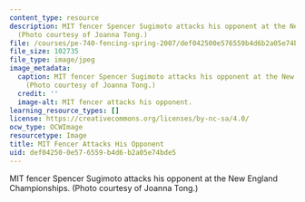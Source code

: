 ```yaml
---
content_type: resource
description: MIT fencer Spencer Sugimoto attacks his opponent at the New England Championships.
  (Photo courtesy of Joanna Tong.)
file: /courses/pe-740-fencing-spring-2007/def042500e576559b4d6b2a05e74bde5_pe-740s07.jpg
file_size: 102735
file_type: image/jpeg
image_metadata:
  caption: MIT fencer Spencer Sugimoto attacks his opponent at the New England Championships.
    (Photo courtesy of Joanna Tong.)
  credit: ''
  image-alt: MIT fencer attacks his opponent.
learning_resource_types: []
license: https://creativecommons.org/licenses/by-nc-sa/4.0/
ocw_type: OCWImage
resourcetype: Image
title: MIT Fencer Attacks His Opponent
uid: def04250-0e57-6559-b4d6-b2a05e74bde5
---
```

MIT fencer Spencer Sugimoto attacks his opponent at the New England Championships. (Photo courtesy of Joanna Tong.)